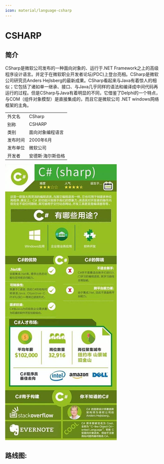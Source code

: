 ```yaml
---
icon: material/language-csharp
---
```


# CSHARP

## 简介

CSharp是微软公司发布的一种面向对象的、运行于.NET Framework之上的高级程序设计语言。并定于在微软职业开发者论坛(PDC)上登台亮相。CSharp是微软公司研究员Anders Hejlsberg的最新成果。CSharp看起来与Java有着惊人的相似；它包括了诸如单一继承、接口、与Java几乎同样的语法和编译成中间代码再运行的过程。但是CSharp与Java有着明显的不同，它借鉴了Delphi的一个特点，与COM（组件对象模型）是直接集成的，而且它是微软公司 .NET windows网络框架的主角。

|||
|-|-|
|外文名|CSharp|
|别称|CSHARP|
|类别|面向对象编程语言|
|发布时间|2000年6月|
|发布单位|微软公司|
|开发者|安德斯·海尔斯伯格|

![](../img/Language_csharpInfo.jpg)

## 路线图:
